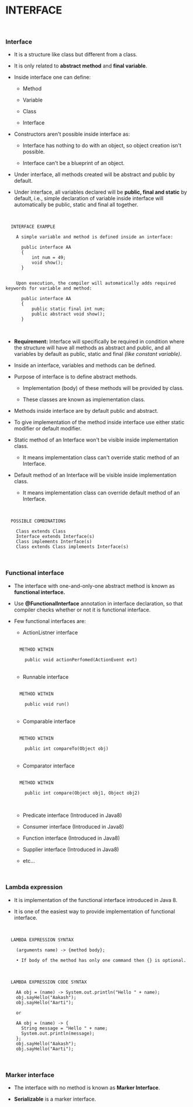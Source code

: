 # **INTERFACE**

<br>

### **Interface**

+ It is a structure like class but different from a class.

+ It is only related to **abstract method** and **final variable**.

+ Inside interface one can define:
  
  + Method
  
  + Variable
  
  + Class
  
  + Interface

+ Constructors aren't possible inside interface as:

  + Interface has nothing to do with an object, so object creation isn't possible.
  
  + Interface can't be a blueprint of an object.

+ Under interface, all methods created will be abstract and public by default.

+ Under interface, all variables declared will be **public, final and static** by default, i.e., simple declaration of variable inside interface will automatically be public, static and final all together.

<br>

```
  INTERFACE EXAMPLE

    A simple variable and method is defined inside an interface:

      public interface AA
      {
          int num = 49;
          void show();
      }

    
    Upon execution, the compiler will automatically adds required keywords for variable and method:

      public interface AA
      {
          public static final int num;
          public abstract void show();
      }
```

<br>

+ **Requirement:** Interface will specifically be required in condition where the structure will have all methods as abstract and public, and all variables by default as public, static and final _(like constant variable)_.

+ Inside an interface, variables and methods can be defined.

+ Purpose of interface is to define abstract methods.
  
  + Implementation (body) of these methods will be provided by class.
  
  + These classes are known as implementation class.

+ Methods inside interface are by default public and abstract.

+ To give implementation of the method inside interface use either static modifier or default modifier.

+ Static method of an Interface won't be visible inside implementation class.
  
  + It means implementation class can't override static method of an Interface.

+ Default method of an Interface will be visible inside implementation class.
  
  + It means implementation class can override default method of an Interface.

<br>

```
  POSSIBLE COMBINATIONS

    Class extends Class
    Interface extends Interface(s)
    Class implements Interface(s)
    Class extends Class implements Interface(s)
```

<br>

### **Functional interface**

+ The interface with one-and-only-one abstract method is known as **functional interface.**

+ Use **@FunctionalInterface** annotation in interface declaration, so that compiler checks whether or not it is functional interface.

+ Few functional interfaces are:

  + ActionListner interface

  <br>

  ```
    METHOD WITHIN

      public void actionPerfomed(ActionEvent evt)
  ```

  <br>

  + Runnable interface

  <br>

  ```
    METHOD WITHIN

      public void run()
  ```

  <br>

  + Comparable interface

  <br>

  ```
    METHOD WITHIN

      public int compareTo(Object obj)
  ```

  <br>

  + Comparator interface

  <br>

  ```
    METHOD WITHIN

      public int compare(Object obj1, Object obj2)
  ```

  <br>

  + Predicate interface (Introduced in Java8)

  + Consumer interface (Introduced in Java8)

  + Function interface (Introduced in Java8)

  + Supplier interface (Introduced in Java8)

  + etc...

<br>

### **Lambda expression**

+ It is implementation of the functional interface introduced in Java 8.

+ It is one of the easiest way to provide implementation of functional interface.

<br>

```
  LAMBDA EXPRESSION SYNTAX

    (arguments name) -> {method body};

    • If body of the method has only one command then {} is optional.
```

<br>

```
  LAMBDA EXPRESSION CODE SYNTAX

    AA obj = (name) -> System.out.println("Hello " + name);
    obj.sayHello("Aakash");
    obj.sayHello("Aarti");

    or

    AA obj = (name) -> {
      String message = "Hello " + name;
      System.out.println(message);
    };
    obj.sayHello("Aakash");
    obj.sayHello("Aarti");
```

<br>

### **Marker interface**

+ The interface with no method is known as **Marker Interface**.

+ **Serializable** is a marker interface.

